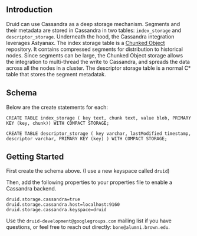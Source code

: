 ## Introduction
Druid can use Cassandra as a deep storage mechanism. Segments and their metadata are stored in Cassandra in two tables:
`index_storage` and `descriptor_storage`.  Underneath the hood, the Cassandra integration leverages Astyanax.  The 
index storage table is a [Chunked Object](https://github.com/Netflix/astyanax/wiki/Chunked-Object-Store) repository. It contains
compressed segments for distribution to historical nodes.  Since segments can be large, the Chunked Object storage allows the integration to multi-thread
the write to Cassandra, and spreads the data across all the nodes in a cluster.  The descriptor storage table is a normal C* table that 
stores the segment metadatak.  

## Schema
Below are the create statements for each:



    CREATE TABLE index_storage ( key text, chunk text, value blob, PRIMARY KEY (key, chunk)) WITH COMPACT STORAGE;

    CREATE TABLE descriptor_storage ( key varchar, lastModified timestamp, descriptor varchar, PRIMARY KEY (key) ) WITH COMPACT STORAGE;


## Getting Started
First create the schema above.  (I use a new keyspace called `druid`) 

Then, add the following properties to your properties file to enable a Cassandra 
backend.

    druid.storage.cassandra=true
    druid.storage.cassandra.host=localhost:9160
    druid.storage.cassandra.keyspace=druid

Use the `druid-development@googlegroups.com` mailing list if you have questions,
or feel free to reach out directly: `bone@alumni.brown.edu`.


